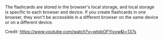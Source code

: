 
The flashcards are stored in the browser's local storage, and local storage is specific to each browser and device. If you create flashcards in one browser, they won't be accessible in a different browser on the same device or on a different device.

Credit: https://www.youtube.com/watch?v=wtqbOFYivxw&t=137s